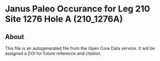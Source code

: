 # Janus Paleo Occurance for Leg 210 Site 1276 Hole A (210_1276A)

## About

This file is an autogenerated file from the Open Core Data service. 
It will be assigned a DOI for future reference and citation.


